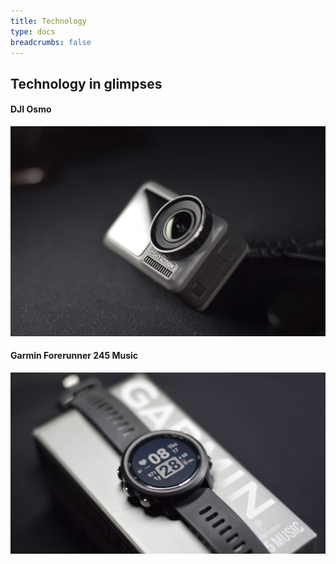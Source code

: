 ```yaml
---
title: Technology
type: docs
breadcrumbs: false
---
```


## Technology in glimpses

#### DJI Osmo

![](0.jpg)

#### Garmin Forerunner 245 Music

![](1.jpg)

